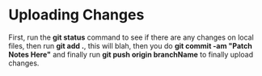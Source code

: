 # Uploading Changes


First, run the **git status** command to see if there are any changes on local files, then run **git add .**, this will blah, then you do **git commit -am "Patch Notes Here"** and finally run **git push origin branchName** to finally upload changes.